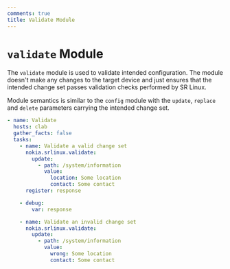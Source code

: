 ```yaml
---
comments: true
title: Validate Module
---
```


# `validate` Module

The `validate` module is used to validate intended configuration. The module doesn't make any changes to the target device and just ensures that the intended change set passes validation checks performed by SR Linux.

Module semantics is similar to the `config` module with the `update`, `replace` and `delete` parameters carrying the intended change set.

```yaml
- name: Validate
  hosts: clab
  gather_facts: false
  tasks:
    - name: Validate a valid change set
      nokia.srlinux.validate:
        update:
          - path: /system/information
            value:
              location: Some location
              contact: Some contact
      register: response

    - debug:
        var: response

    - name: Validate an invalid change set
      nokia.srlinux.validate:
        update:
          - path: /system/information
            value:
              wrong: Some location
              contact: Some contact
```
